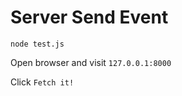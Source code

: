 # Server Send Event

```
node test.js
```

Open browser and visit `127.0.0.1:8000`

Click `Fetch it!`